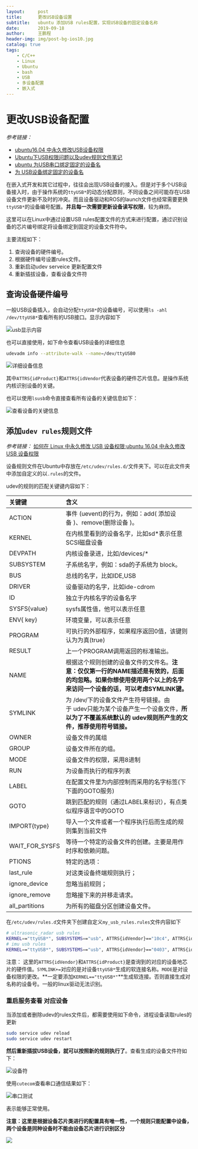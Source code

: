 ```yaml
---
layout:     post
title:      更改USB设备设置
subtitle:   ubuntu 添加USB rules配置，实现USB设备的固定设备名称
date:       2019-09-18
author:     王鹏程
header-img: img/post-bg-ios10.jpg
catalog: true
tags:
    - C/C++
    - Linux
    - Ubuntu
    - bash
    - USB
    - 多设备配置
    - 嵌入式
---
```


# 更改USB设备配置

_参考链接：_

- [ubuntu16.04 中永久修改USB设备权限](https://blog.csdn.net/jiangchao3392/article/details/76227180)
- [Ubuntu下USB权限问题以及udev规则文件笔记](https://blog.csdn.net/bigdog_1027/article/details/79009603)
- [ubuntu 为USB串口绑定固定的设备名](https://blog.csdn.net/xinmei4275/article/details/88620984)
- [为 USB设备绑定固定的设备名](https://blog.csdn.net/scx837685002/article/details/80316176)


在嵌入式开发和其它过程中，往往会出现USB设备的接入。但是对于多个USB设备接入时，由于操作系统的`ttyUSB*`的动态分配原则，不同设备之间可能存在USB设备文件更新不及时的冲突。而且设备驱动和ROS的launch文件也经常需要更换`ttyUSB*`的设备编号配置。**并且每一次需要更新设备读写权限**，较为麻烦。

这里可以在Linux中通过设置USB rules配置文件的方式来进行配置，通过识别设备的芯片编号绑定将设备绑定到固定的设备文件符中。

主要流程如下：

1. 查询设备的硬件编号。
2. 根据硬件编号设置rules文件。
3. 重新启动udev serveice 更新配置文件
4. 重新插拔设备，查看设备文件符


## 查询设备硬件编号

一般USB设备插入，会自动分配`ttyUSB*`的设备编号，可以使用`ls -ahl /dev/ttyUSB*`查看所有的USB接口。显示内容如下

![usb显示内容](https://wangpengcheng.github.io/img/2019-10-04-13-32-58.png)


也可以直接使用，如下命令查看USB设备的详细信息
```bash
udevadm info --attribute-walk --name=/dev/ttyUSB0
```
![详细设备信息](https://img-blog.csdn.net/20180109170439856?watermark/2/text/aHR0cDovL2Jsb2cuY3Nkbi5uZXQvYmlnZG9nXzEwMjc=/font/5a6L5L2T/fontsize/400/fill/I0JBQkFCMA==/dissolve/70/gravity/Center)

其中`ATTRS{idProduct}`和`ATTRS{idVendor`代表设备的硬件芯片信息。是操作系统内核识别设备的关键。

也可以使用`lsusb`命令直接查看所有设备的关键信息如下：

![查看设备的关键信息](https://img-blog.csdn.net/20180109121201876?watermark/2/text/aHR0cDovL2Jsb2cuY3Nkbi5uZXQvYmlnZG9nXzEwMjc=/font/5a6L5L2T/fontsize/400/fill/I0JBQkFCMA==/dissolve/70/gravity/Center)

## 添加`udev rules`规则文件

_参考链接：_ [如何在 Linux 中永久修改 USB 设备权限](https://linux.cn/article-6449-1.html?utm_source=weixin);[ubuntu 16.04 中永久修改 USB 设备权限](https://blog.csdn.net/jiangchao3392/article/details/76227180)

设备规则文件在Ubuntu中存放在`/etc/udev/rules.d/`文件夹下。可以在此文件夹中添加自定义的以`.rules`的文件。

udev的规则的匹配关键键内容如下：

|关键键|含义|
|:----|:-------|
|ACTION|事件 (uevent)的行为，例如：add( 添加设备 )、remove(删除设备 )。|
|KERNEL|在内核里看到的设备名字，比如sd*表示任意SCSI磁盘设备|
|DEVPATH|内核设备录进，比如/devices/*|
|SUBSYSTEM|子系统名字，例如：sda的子系统为 block。|
|BUS|总线的名字，比如IDE,USB|
|DRIVER|设备驱动的名字，比如ide-cdrom|
|ID|独立于内核名字的设备名字|
|SYSFS{value}|sysfs属性值，他可以表示任意|
|ENV{ key}|环境变量，可以表示任意|
|PROGRAM|可执行的外部程序，如果程序返回0值，该键则认为为真(true)|
|RESULT|上一个PROGRAM调用返回的标准输出。|
|NAME|根据这个规则创建的设备文件的文件名。**注意：仅仅第一行的NAME描述是有效的，后面的均忽略。如果你想使用使用两个以上的名字来访问一个设备的话，可以考虑SYMLINK键。**|
|SYMLINK|为 /dev/下的设备文件产生符号链接。由于 udev只能为某个设备产生一个设备文件，**所以为了不覆盖系统默认的 udev规则所产生的文件，推荐使用符号链接。**|
|OWNER|设备文件的属组|
|GROUP|设备文件所在的组。|
|MODE|设备文件的权限，采用8进制|
|RUN |为设备而执行的程序列表|
|LABEL|在配置文件里为内部控制而采用的名字标签(下下面的GOTO服务)|
|GOTO|跳到匹配的规则（通过LABEL来标识），有点类似程序语言中的GOTO|
|IMPORT{type}|导入一个文件或者一个程序执行后而生成的规则集到当前文件|
|WAIT_FOR_SYSFS|等待一个特定的设备文件的创建。主要是用作时序和依赖问题。|
|PTIONS|特定的选项：|
|last_rule|对这类设备终端规则执行；|
|ignore_device|忽略当前规则；|
|ignore_remove|忽略接下来的并移走请求。|
|all_partitions|为所有的磁盘分区创建设备文件。|


在`/etc/udev/rules.d`文件夹下创建自定义`my_usb_rules.rules`文件内容如下

```bash
# ultrasonic_radar usb rules
KERNEL=="ttyUSB*", SUBSYSTEMS=="usb", ATTRS{idVendor}=="10c4", ATTRS{idProduct}=="ea60", GROUP="users", MODE="0666", ENV{ID_MM_DEVICE_IGNORE}="1", SYMLINK+="ultrasonic_radar"
# imu usb rules
KERNEL=="ttyUSB*", SUBSYSTEMS=="usb", ATTRS{idVendor}=="0403", ATTRS{idProduct}=="6001", GROUP="users", MODE="0666", ENV{ID_MM_DEVICE_IGNORE}="1", SYMLINK+="imu"
```

注意：
这里的`ATTRS{idVendor}`和`ATTRS{idProduct}`是查询到的对应的设备地芯片的硬件值。`SYMLINK+=`对应的是对设备`ttyUSB*`生成的软连接名称。`MODE`是对设备权限的更改。**一定要添加`KERNEL=="ttyUSB*"`**生成软连接。否则直接生成对名称的设备号。一般的linux驱动无法识别。

### 重启服务查看 对应设备

当添加或者删除udev的rules文件后，都需要使用如下命令，进程设备读取rules的更新

```bash
sudo service udev reload
sudo service udev restart
```

**然后重新插拔USB设备，就可以按照新的规则执行了**。查看生成的设备文件符如下：

![设备符](../2019-10-04-13-58-59.png)

使用`cutecom`查看串口通信结果如下：

![串口测试](https://wangpengcheng.github.io/img/2019-10-04-14-00-50.png)

表示能够正常使用。

**注意：这里是根据设备芯片类进行的配置具有唯一性，一个规则只能配置中设备，两个设备是同种设备时不能由设备芯片进行识别区分**

![](https://wangpengcheng.github.io/img/2019-10-04-14-10-26.png)